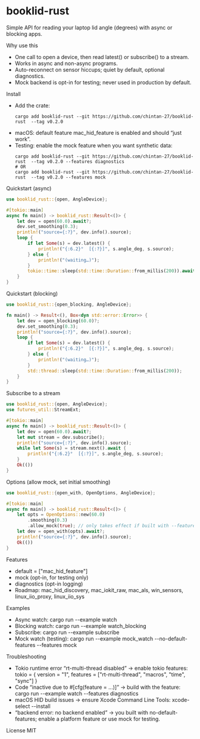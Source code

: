 # booklid-rust

Simple API for reading your laptop lid angle (degrees) with async or blocking apps.

Why use this
- One call to open a device, then read latest() or subscribe() to a stream.
- Works in async and non-async programs.
- Auto-reconnect on sensor hiccups; quiet by default, optional diagnostics.
- Mock backend is opt-in for testing; never used in production by default.

Install
- Add the crate:
  ```
  cargo add booklid-rust --git https://github.com/chintan-27/booklid-rust  --tag v0.2.0
  ```
- macOS: default feature mac_hid_feature is enabled and should “just work”.
- Testing: enable the mock feature when you want synthetic data:
  ```
  cargo add booklid-rust --git https://github.com/chintan-27/booklid-rust  --tag v0.2.0 --features diagnostics 
  # OR
  cargo add booklid-rust --git https://github.com/chintan-27/booklid-rust  --tag v0.2.0 --features mock
  ```

Quickstart (async)
```rust
use booklid_rust::{open, AngleDevice};

#[tokio::main]
async fn main() -> booklid_rust::Result<()> {
    let dev = open(60.0).await?;
    dev.set_smoothing(0.3);
    println!("source={:?}", dev.info().source);
    loop {
        if let Some(s) = dev.latest() {
            println!("{:6.2}°  [{:?}]", s.angle_deg, s.source);
        } else {
            println!("(waiting…)");
        }
        tokio::time::sleep(std::time::Duration::from_millis(200)).await;
    }
}
```

Quickstart (blocking)
```rust
use booklid_rust::{open_blocking, AngleDevice};

fn main() -> Result<(), Box<dyn std::error::Error>> {
    let dev = open_blocking(60.0)?;
    dev.set_smoothing(0.3);
    println!("source={:?}", dev.info().source);
    loop {
        if let Some(s) = dev.latest() {
            println!("{:6.2}°  [{:?}]", s.angle_deg, s.source);
        } else {
            println!("(waiting…)");
        }
        std::thread::sleep(std::time::Duration::from_millis(200));
    }
}
```

Subscribe to a stream
```rust
use booklid_rust::{open, AngleDevice};
use futures_util::StreamExt;

#[tokio::main]
async fn main() -> booklid_rust::Result<()> {
    let dev = open(60.0).await?;
    let mut stream = dev.subscribe();
    println!("source={:?}", dev.info().source);
    while let Some(s) = stream.next().await {
        println!("{:6.2}°  [{:?}]", s.angle_deg, s.source);
    }
    Ok(())
}
```

Options (allow mock, set initial smoothing)
```rust
use booklid_rust::{open_with, OpenOptions, AngleDevice};

#[tokio::main]
async fn main() -> booklid_rust::Result<()> {
    let opts = OpenOptions::new(60.0)
        .smoothing(0.3)
        .allow_mock(true); // only takes effect if built with --features mock
    let dev = open_with(opts).await?;
    println!("source={:?}", dev.info().source);
    Ok(())
}
```

Features
- default = ["mac_hid_feature"]
- mock (opt-in, for testing only)
- diagnostics (opt-in logging)
- Roadmap: mac_hid_discovery, mac_iokit_raw, mac_als, win_sensors, linux_iio_proxy, linux_iio_sys

Examples
- Async watch: cargo run --example watch
- Blocking watch: cargo run --example watch_blocking
- Subscribe: cargo run --example subscribe
- Mock watch (testing): cargo run --example mock_watch --no-default-features --features mock

Troubleshooting
- Tokio runtime error “rt-multi-thread disabled” → enable tokio features:
  tokio = { version = "1", features = ["rt-multi-thread", "macros", "time", "sync"] }
- Code “inactive due to #[cfg(feature = ...)]” → build with the feature:
  cargo run --example watch --features diagnostics
- macOS HID build issues → ensure Xcode Command Line Tools:
  xcode-select --install
- “backend error: no backend enabled” → you built with no-default-features; enable a platform feature or use mock for testing.

License
MIT